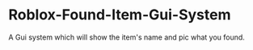 # Roblox-Found-Item-Gui-System
A Gui system which will show the item's name and pic what you found.
